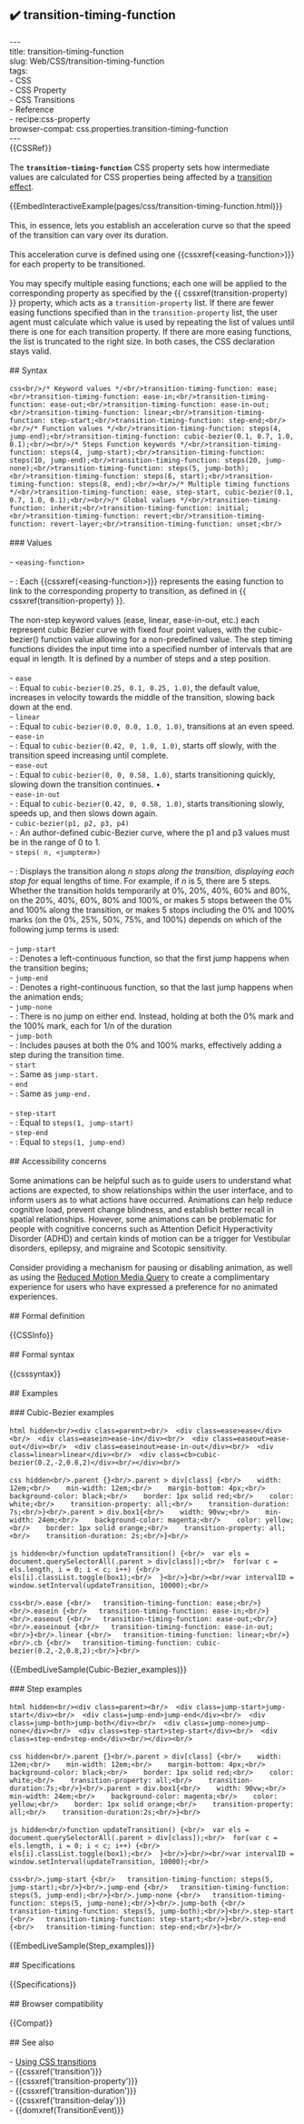 ## ✔️ transition-timing-function 
 ---<br/>title: transition-timing-function<br/>slug: Web/CSS/transition-timing-function<br/>tags:<br/>  - CSS<br/>  - CSS Property<br/>  - CSS Transitions<br/>  - Reference<br/>  - recipe:css-property<br/>browser-compat: css.properties.transition-timing-function<br/>---<br/>{{CSSRef}}<br/><br/>The **`transition-timing-function`** CSS property sets how intermediate values are calculated for CSS properties being affected by a [transition effect](/en-US/docs/Web/CSS/CSS_Transitions/Using_CSS_transitions).<br/><br/>{{EmbedInteractiveExample(pages/css/transition-timing-function.html)}}<br/><br/>This, in essence, lets you establish an acceleration curve so that the speed of the transition can vary over its duration.<br/><br/>This acceleration curve is defined using one {{cssxref(&lt;easing-function&gt;)}} for each property to be transitioned.<br/><br/>You may specify multiple easing functions; each one will be applied to the corresponding property as specified by the {{ cssxref(transition-property) }} property, which acts as a `transition-property` list. If there are fewer easing functions specified than in the `transition-property` list, the user agent must calculate which value is used by repeating the list of values until there is one for each transition property. If there are more easing functions, the list is truncated to the right size. In both cases, the CSS declaration stays valid.<br/><br/>## Syntax<br/><br/>```css<br/>/* Keyword values */<br/>transition-timing-function: ease;<br/>transition-timing-function: ease-in;<br/>transition-timing-function: ease-out;<br/>transition-timing-function: ease-in-out;<br/>transition-timing-function: linear;<br/>transition-timing-function: step-start;<br/>transition-timing-function: step-end;<br/><br/>/* Function values */<br/>transition-timing-function: steps(4, jump-end);<br/>transition-timing-function: cubic-bezier(0.1, 0.7, 1.0, 0.1);<br/><br/>/* Steps Function keywords */<br/>transition-timing-function: steps(4, jump-start);<br/>transition-timing-function: steps(10, jump-end);<br/>transition-timing-function: steps(20, jump-none);<br/>transition-timing-function: steps(5, jump-both);<br/>transition-timing-function: steps(6, start);<br/>transition-timing-function: steps(8, end);<br/><br/>/* Multiple timing functions */<br/>transition-timing-function: ease, step-start, cubic-bezier(0.1, 0.7, 1.0, 0.1);<br/><br/>/* Global values */<br/>transition-timing-function: inherit;<br/>transition-timing-function: initial;<br/>transition-timing-function: revert;<br/>transition-timing-function: revert-layer;<br/>transition-timing-function: unset;<br/>```<br/><br/>### Values<br/><br/>- `<easing-function>`<br/><br/>  - : Each {{cssxref(&lt;easing-function&gt;)}} represents the easing function to link to the corresponding property to transition, as defined in {{ cssxref(transition-property) }}.<br/><br/>    The non-step keyword values (ease, linear, ease-in-out, etc.) each represent cubic Bézier curve with fixed four point values, with the cubic-bezier() function value allowing for a non-predefined value. The step timing functions divides the input time into a specified number of intervals that are equal in length. It is defined by a number of steps and a step position.<br/><br/>    - `ease`<br/>      - : Equal to `cubic-bezier(0.25, 0.1, 0.25, 1.0)`, the default value, increases in velocity towards the middle of the transition, slowing back down at the end.<br/>    - `linear`<br/>      - : Equal to `cubic-bezier(0.0, 0.0, 1.0, 1.0)`, transitions at an even speed.<br/>    - `ease-in`<br/>      - : Equal to `cubic-bezier(0.42, 0, 1.0, 1.0)`, starts off slowly, with the transition speed increasing until complete.<br/>    - `ease-out`<br/>      - : Equal to `cubic-bezier(0, 0, 0.58, 1.0)`, starts transitioning quickly, slowing down the transition continues. •<br/>    - `ease-in-out`<br/>      - : Equal to `cubic-bezier(0.42, 0, 0.58, 1.0)`, starts transitioning slowly, speeds up, and then slows down again.<br/>    - `cubic-bezier(p1, p2, p3, p4)`<br/>      - : An author-defined cubic-Bezier curve, where the p1 and p3 values must be in the range of 0 to 1.<br/>    - `steps( n, <jumpterm>)`<br/><br/>      - : Displays the transition along _n stops along the transition, displaying each stop for_ equal lengths of time. For example, if _n_ is 5,  there are 5 steps. Whether the transition holds temporarily at 0%, 20%, 40%, 60% and 80%, on the 20%, 40%, 60%, 80% and 100%, or makes 5 stops between the 0% and 100% along the transition, or makes 5 stops including the 0% and 100% marks (on the 0%, 25%, 50%, 75%, and 100%) depends on which of the following jump terms is used:<br/><br/>        - `jump-start`<br/>          - : Denotes a left-continuous function, so that the first jump happens when the transition begins;<br/>        - `jump-end`<br/>          - : Denotes a right-continuous function, so that the last jump happens when the animation ends;<br/>        - `jump-none`<br/>          - : There is no jump on either end. Instead, holding at both the 0% mark and the 100% mark, each for 1/n of the duration<br/>        - `jump-both`<br/>          - : Includes pauses at both the 0% and 100% marks, effectively adding a step during the transition time.<br/>        - `start`<br/>          - : Same as `jump-start.`<br/>        - `end`<br/>          - : Same as `jump-end.`<br/><br/>    - `step-start`<br/>      - : Equal to `steps(1, jump-start)`<br/>    - `step-end`<br/>      - : Equal to `steps(1, jump-end)`<br/><br/>## Accessibility concerns<br/><br/>Some animations can be helpful such as to guide users to understand what actions are expected, to show relationships within the user interface, and to inform users as to what actions have occurred. Animations can help reduce cognitive load, prevent change blindness, and establish better recall in spatial relationships. However, some animations can be problematic for people with cognitive concerns such as Attention Deficit Hyperactivity Disorder (ADHD) and certain kinds of motion can be a trigger for Vestibular disorders, epilepsy, and migraine and Scotopic sensitivity.<br/><br/>Consider providing a mechanism for pausing or disabling animation, as well as using the [Reduced Motion Media Query](/en-US/docs/Web/CSS/@media/prefers-reduced-motion) to create a complimentary experience for users who have expressed a preference for no animated experiences.<br/><br/>## Formal definition<br/><br/>{{CSSInfo}}<br/><br/>## Formal syntax<br/><br/>{{csssyntax}}<br/><br/>## Examples<br/><br/>### Cubic-Bezier examples<br/><br/>```html hidden<br/><div class=parent><br/>  <div class=ease>ease</div><br/>  <div class=easein>ease-in</div><br/>  <div class=easeout>ease-out</div><br/>  <div class=easeinout>ease-in-out</div><br/>  <div class=linear>linear</div><br/>  <div class=cb>cubic-bezier(0.2,-2,0.8,2)</div><br/></div><br/>```<br/><br/>```css hidden<br/>.parent {}<br/>.parent > div[class] {<br/>    width: 12em;<br/>    min-width: 12em;<br/>    margin-bottom: 4px;<br/>    background-color: black;<br/>    border: 1px solid red;<br/>    color: white;<br/>    transition-property: all;<br/>    transition-duration: 7s;<br/>}<br/>.parent > div.box1{<br/>    width: 90vw;<br/>    min-width: 24em;<br/>    background-color: magenta;<br/>    color: yellow;<br/>    border: 1px solid orange;<br/>    transition-property: all;<br/>    transition-duration: 2s;<br/>}<br/>```<br/><br/>```js hidden<br/>function updateTransition() {<br/>  var els = document.querySelectorAll(.parent > div[class]);<br/>  for(var c = els.length, i = 0; i < c; i++) {<br/>     els[i].classList.toggle(box1);<br/>  }<br/>}<br/><br/>var intervalID = window.setInterval(updateTransition, 10000);<br/>```<br/><br/>```css<br/>.ease {<br/>   transition-timing-function: ease;<br/>}<br/>.easein {<br/>   transition-timing-function: ease-in;<br/>}<br/>.easeout {<br/>   transition-timing-function: ease-out;<br/>}<br/>.easeinout {<br/>   transition-timing-function: ease-in-out;<br/>}<br/>.linear {<br/>   transition-timing-function: linear;<br/>}<br/>.cb {<br/>   transition-timing-function: cubic-bezier(0.2,-2,0.8,2);<br/>}<br/>```<br/><br/>{{EmbedLiveSample(Cubic-Bezier_examples)}}<br/><br/>### Step examples<br/><br/>```html hidden<br/><div class=parent><br/>  <div class=jump-start>jump-start</div><br/>  <div class=jump-end>jump-end</div><br/>  <div class=jump-both>jump-both</div><br/>  <div class=jump-none>jump-none</div><br/>  <div class=step-start>step-start</div><br/>  <div class=step-end>step-end</div><br/></div><br/>```<br/><br/>```css hidden<br/>.parent {}<br/>.parent > div[class] {<br/>    width: 12em;<br/>    min-width: 12em;<br/>    margin-bottom: 4px;<br/>    background-color: black;<br/>    border: 1px solid red;<br/>    color: white;<br/>    transition-property: all;<br/>    transition-duration:7s;<br/>}<br/>.parent > div.box1{<br/>    width: 90vw;<br/>    min-width: 24em;<br/>    background-color: magenta;<br/>    color: yellow;<br/>    border: 1px solid orange;<br/>    transition-property: all;<br/>    transition-duration:2s;<br/>}<br/>```<br/><br/>```js hidden<br/>function updateTransition() {<br/>  var els = document.querySelectorAll(.parent > div[class]);<br/>  for(var c = els.length, i = 0; i < c; i++) {<br/>     els[i].classList.toggle(box1);<br/>  }<br/>}<br/><br/>var intervalID = window.setInterval(updateTransition, 10000);<br/>```<br/><br/>```css<br/>.jump-start {<br/>   transition-timing-function: steps(5, jump-start);<br/>}<br/>.jump-end {<br/>   transition-timing-function: steps(5, jump-end);<br/>}<br/>.jump-none {<br/>   transition-timing-function: steps(5, jump-none);<br/>}<br/>.jump-both {<br/>   transition-timing-function: steps(5, jump-both);<br/>}<br/>.step-start {<br/>   transition-timing-function: step-start;<br/>}<br/>.step-end {<br/>   transition-timing-function: step-end;<br/>}<br/>```<br/><br/>{{EmbedLiveSample(Step_examples)}}<br/><br/>## Specifications<br/><br/>{{Specifications}}<br/><br/>## Browser compatibility<br/><br/>{{Compat}}<br/><br/>## See also<br/><br/>- [Using CSS transitions](/en-US/docs/Web/CSS/CSS_Transitions/Using_CSS_transitions)<br/>- {{cssxref('transition')}}<br/>- {{cssxref('transition-property')}}<br/>- {{cssxref('transition-duration')}}<br/>- {{cssxref('transition-delay')}}<br/>- {{domxref(TransitionEvent)}}<br/>